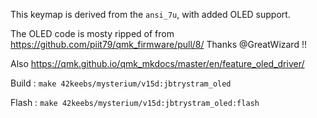 This keymap is derived from the `ansi_7u`, with added OLED support.

The OLED code is mosty ripped of from https://github.com/piit79/qmk_firmware/pull/8/
Thanks @GreatWizard !! 

Also https://qmk.github.io/qmk_mkdocs/master/en/feature_oled_driver/

Build : `make 42keebs/mysterium/v15d:jbtrystram_oled`

Flash : `make 42keebs/mysterium/v15d:jbtrystram_oled:flash`
